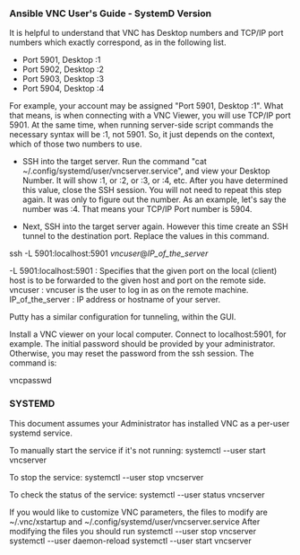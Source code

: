 
### Ansible VNC User's Guide - SystemD Version

It is helpful to understand that VNC has Desktop numbers and TCP/IP port numbers which exactly correspond, as in the following list.

- Port 5901, Desktop :1
- Port 5902, Desktop :2
- Port 5903, Desktop :3
- Port 5904, Desktop :4

For example, your account may be assigned "Port 5901, Desktop :1". What that means, is when connecting with a VNC Viewer, you will use TCP/IP port 5901. At the same time, when running server-side script commands the necessary syntax will be :1, not 5901. So, it just depends on the context, which of those two numbers to use.

- SSH into the target server. Run the command "cat ~/.config/systemd/user/vncserver.service", and view your Desktop Number. It will show :1, or :2, or :3, or :4, etc. After you have determined this value, close the SSH session. You will not need to repeat this step again. It was only to figure out the number. As an example, let's say the number was :4.  That means your TCP/IP Port number is 5904.

- Next, SSH into the target server again. However this time create an SSH tunnel to the destination port. Replace the values in this command.

ssh -L 5901:localhost:5901 _vncuser_@_IP_of_the_server_

-L 5901:localhost:5901 : Specifies that the given port on the local (client) host is to be forwarded to the given host and port on the remote side.
vncuser : vncuser is the user to log in as on the remote machine.
IP_of_the_server : IP address or hostname of your server.

Putty has a similar configuration for tunneling, within the GUI.

Install a VNC viewer on your local computer. Connect to localhost:5901, for example. The initial password should be provided by your administrator. Otherwise, you may reset the password from the ssh session. The command is:

vncpasswd

### SYSTEMD

This document assumes your Administrator has installed VNC as a per-user systemd service.

To manually start the service if it's not running:
systemctl --user start vncserver

To stop the service:
systemctl --user stop vncserver

To check the status of the service:
systemctl --user status vncserver

If you would like to customize VNC parameters, the files to modify are
~/.vnc/xstartup and ~/.config/systemd/user/vncserver.service
After modifying the files you should run
systemctl --user stop vncserver
systemctl --user daemon-reload
systemctl --user start vncserver
